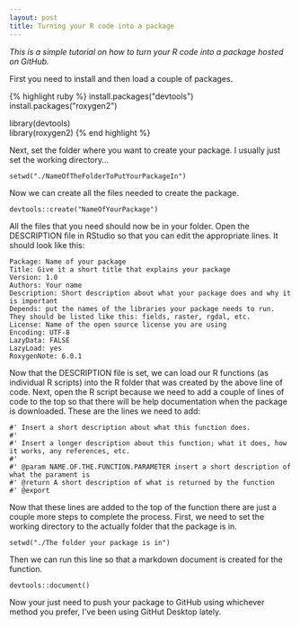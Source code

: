 ```yaml
---
layout: post
title: Turning your R code into a package
---
```


*This is a simple tutorial on how to turn your R code into a package hosted on GitHub.*

First you need to install and then load a couple of packages.

{% highlight ruby %}
install.packages("devtools")   
install.packages("roxygen2")   

library(devtools)   
library(roxygen2) 
{% end highlight %}

Next, set the folder where you want to create your package. I usually just set the working directory...

`setwd("./NameOfTheFolderToPutYourPackageIn")`   

Now we can create all the files needed to create the package.

`devtools::create("NameOfYourPackage")`   

All the files that you need should now be in your folder. Open the DESCRIPTION file in RStudio so that you can edit the appropriate lines. It should look like this:

`Package: Name of your package`   
`Title: Give it a short title that explains your package`   
`Version: 1.0`   
`Authors: Your name`   
`Description: Short description about what your package does and why it is important`   
`Depends: put the names of the libraries your package needs to run. They should be listed like this: fields, raster, rgdal, etc.`   
`License: Name of the open source license you are using`   
`Encoding: UTF-8`   
`LazyData: FALSE`   
`LazyLoad: yes`   
`RoxygenNote: 6.0.1`   

Now that the DESCRIPTION file is set, we can load our R functions (as individual R scripts) into the R folder that was created by the above line of code.
Next, open the R script because we need to add a couple of lines of code to the top so that there will be help documentation when the package is downloaded. These are the lines we need to add:

`#' Insert a short description about what this function does.`   
`#'`   
`#' Insert a longer description about this function; what it does, how it works, any references, etc.`   
`#'`   
`#' @param NAME.OF.THE.FUNCTION.PARAMETER insert a short description of what the parament is`   
`#' @return A short description of what is returned by the function`   
`#' @export`   

Now that these lines are added to the top of the function there are just a couple more steps to complete the process. First, we need to set the working directory to the actually folder that the package is in.

`setwd("./The folder your package is in")`   

Then we can run this line so that a markdown document is created for the function.

`devtools::document()`   

Now your just need to push your package to GitHub using whichever method you prefer, I've been using GitHut Desktop lately.














